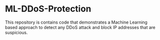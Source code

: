 # ML-DDoS-Protection
This repository is contains code that demonstrates a Machine Learning based approach to detect any DDoS attack and block IP addresses that are suspicious.
